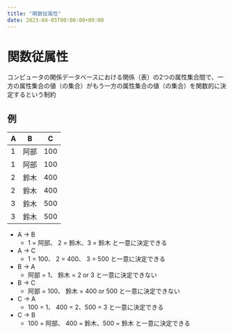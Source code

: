 ```yaml
---
title: "関数従属性"
date: 2023-04-05T00:00:00+09:00
---
```

# 関数従属性

コンピュータの関係データベースにおける関係（表）の2つの属性集合間で、一方の属性集合の値（の集合）がもう一方の属性集合の値（の集合）を関数的に決定するという制約

## 例

| A | B  | C   |
|---|----|-----|
| 1 | 阿部 | 100 |
| 1 | 阿部 | 100 |
| 2 | 鈴木 | 400 |
| 2 | 鈴木 | 400 |
| 3 | 鈴木 | 500 |
| 3 | 鈴木 | 500 |

- A -> B
  - 1 = 阿部、 2 = 鈴木、3 = 鈴木 と一意に決定できる
- A -> C
  - 1 = 100、 2 = 400、 3 = 500 と一意に決定できる
- B -> A
  - 阿部 = 1、 鈴木 = 2 or 3 と一意に決定できない
- B -> C
  - 阿部 = 100、 鈴木 = 400 or 500 と一意に決定できない
- C -> A
  - 100 = 1、 400 = 2、500 = 3 と一意に決定できる
- C -> B
  - 100 = 阿部、 400 = 鈴木、500 = 鈴木 と一意に決定できる